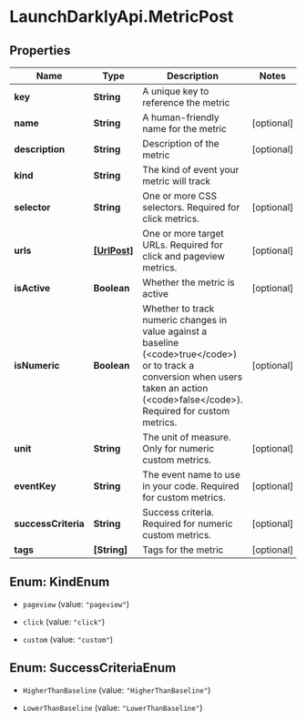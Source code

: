 # LaunchDarklyApi.MetricPost

## Properties

Name | Type | Description | Notes
------------ | ------------- | ------------- | -------------
**key** | **String** | A unique key to reference the metric | 
**name** | **String** | A human-friendly name for the metric | [optional] 
**description** | **String** | Description of the metric | [optional] 
**kind** | **String** | The kind of event your metric will track | 
**selector** | **String** | One or more CSS selectors. Required for click metrics. | [optional] 
**urls** | [**[UrlPost]**](UrlPost.md) | One or more target URLs. Required for click and pageview metrics. | [optional] 
**isActive** | **Boolean** | Whether the metric is active | [optional] 
**isNumeric** | **Boolean** | Whether to track numeric changes in value against a baseline (&lt;code&gt;true&lt;/code&gt;) or to track a conversion when users taken an action (&lt;code&gt;false&lt;/code&gt;). Required for custom metrics. | [optional] 
**unit** | **String** | The unit of measure. Only for numeric custom metrics. | [optional] 
**eventKey** | **String** | The event name to use in your code. Required for custom metrics. | [optional] 
**successCriteria** | **String** | Success criteria. Required for numeric custom metrics. | [optional] 
**tags** | **[String]** | Tags for the metric | [optional] 



## Enum: KindEnum


* `pageview` (value: `"pageview"`)

* `click` (value: `"click"`)

* `custom` (value: `"custom"`)





## Enum: SuccessCriteriaEnum


* `HigherThanBaseline` (value: `"HigherThanBaseline"`)

* `LowerThanBaseline` (value: `"LowerThanBaseline"`)




